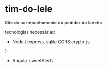 # tim-do-lele
Site de acompanhamento de pedidos de lanche

tecnologias necessárias:
- Node {
    express, 
    sqlite
    CORS
    crypto-js
    
}
- Angular 
sweetAlert2